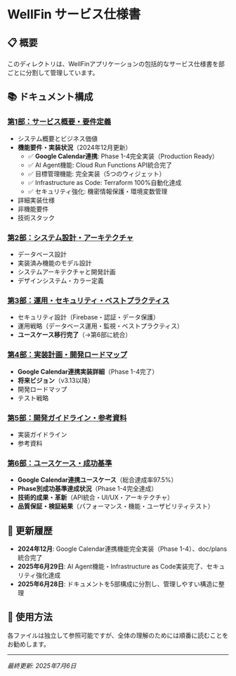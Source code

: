 # WellFin サービス仕様書

## 📋 概要
このディレクトリは、WellFinアプリケーションの包括的なサービス仕様書を部ごとに分割して管理しています。

## 📚 ドキュメント構成

### [第1部：サービス概要・要件定義](./01_overview.md)
- システム概要とビジネス価値
- **機能要件・実装状況**（2024年12月更新）
  - ✅ **Google Calendar連携**: Phase 1-4完全実装（Production Ready）
  - ✅ AI Agent機能: Cloud Run Functions API統合完了
  - ✅ 目標管理機能: 完全実装（5つのウィジェット）
  - ✅ Infrastructure as Code: Terraform 100%自動化達成
  - ✅ セキュリティ強化: 機密情報保護・環境変数管理
- 詳細実装仕様
- 非機能要件
- 技術スタック

### [第2部：システム設計・アーキテクチャ](./02_architecture.md)
- データベース設計
- 実装済み機能のモデル設計
- システムアーキテクチャと開発計画
- デザインシステム・カラー定義

### [第3部：運用・セキュリティ・ベストプラクティス](./03_operations.md)
- セキュリティ設計（Firebase・認証・データ保護）
- 運用戦略（データベース運用・監視・ベストプラクティス）
- **ユースケース移行完了**（→第6部に統合）

### [第4部：実装計画・開発ロードマップ](./04_implementation.md)
- **Google Calendar連携実装詳細**（Phase 1-4完了）
- **将来ビジョン**（v3.13以降）
- 開発ロードマップ
- テスト戦略

### [第5部：開発ガイドライン・参考資料](./05_guideline.md)
- 実装ガイドライン
- 参考資料

### [第6部：ユースケース・成功基準](./06_usecase.md)
- **Google Calendar連携ユースケース**（総合達成率97.5%）
- **Phase別成功基準達成状況**（Phase 1-4完全達成）
- **技術的成果・革新**（API統合・UI/UX・アーキテクチャ）
- **品質保証・検証結果**（パフォーマンス・機能・ユーザビリティテスト）

## 🔄 更新履歴
- **2024年12月**: Google Calendar連携機能完全実装（Phase 1-4）、doc/plans統合完了
- **2025年6月29日**: AI Agent機能・Infrastructure as Code実装完了、セキュリティ強化達成
- **2025年6月28日**: ドキュメントを5部構成に分割し、管理しやすい構造に整理

## 📝 使用方法
各ファイルは独立して参照可能ですが、全体の理解のためには順番に読むことをお勧めします。

---

*最終更新: 2025年7月6日*